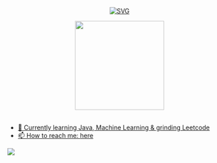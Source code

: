 <p align="center">
  <a href="https://github.com/lhurr"">
      <img src="https://readme-typing-svg.demolab.com?font=Roboto&duration=1500&pause=0&random=false&width=435&multiline=true&lines=Lim+Hur&width=500&height=40&center=true" alt="SVG" />
  </a>
</p>


  <div align='center'>
      <a href="https://github.com/lhurr">
        <img height=200 align="center" src="https://github-readme-stats.vercel.app/api/top-langs/?username=lhurr&theme=react&langs_count=10&hide_progress=true" />
        <br/>
        <br/>
  </div>

- 🌱 Currently learning Java, Machine Learning & grinding Leetcode
- 📫 How to reach me: [here](mailto:limhur.ng@gmail.com)

<p align="left">
  <div align="left" >
    <img src="https://komarev.com/ghpvc/?username=lhurr&label=Profile%20Views&color=000000&style=for-the-badge" />
  </div>
</p>




